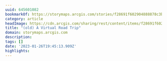 ```yaml
---
uuid: 645601082
bookmarkOf: https://storymaps.arcgis.com/stories/f28691f602904888878c3b427aa00e8d?tag=BNdiversionCulture0110&utm\_campaign=01.10.21%20Duckboot%20%28UQGTkh%29&utm\_medium=email&utm\_source=Newsletter%20-%20International&\_ke=eyJrbF9jb21wYW55X2lkIjogImJWdnZCZSIsICJrbF9lbWFpbCI6ICJoZWxsb0B5YW5uaWNrc2NodXR6LmNvbSJ9
category: article
headImage: https://cdn.arcgis.com/sharing/rest/content/items/f28691f602904888878c3b427aa00e8d/resources/YZmLgVV0GIrfmrFjG6UG1.jpeg?w=400
title: "(old) A Virtual Road Trip"
domain: storymaps.arcgis.com
description:
tags: []
date: '2023-01-26T19:45:13.909Z'
highlights:
---
```



